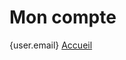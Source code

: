 <script>
     export let context //just to hide warning in console
    import {currentUser, subscription} from '$utils/stores'
    const user = $currentUser
    
</script>

<h1>Mon compte</h1>

{user.email}
<a href="/">Accueil</a>

<slot></slot> <!-- prevent warnings in console -->
